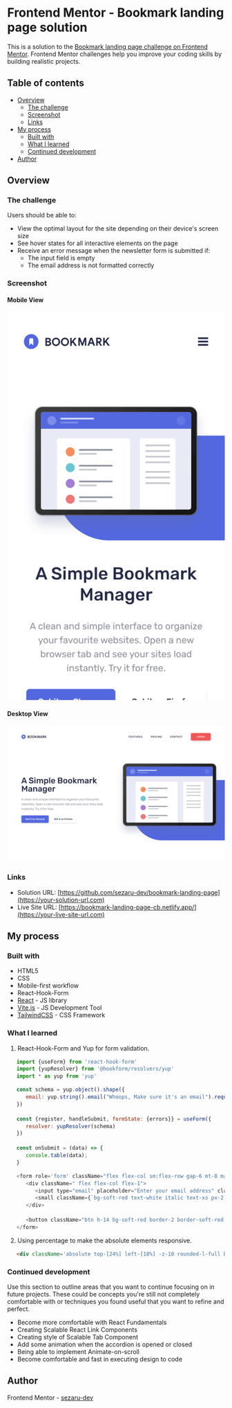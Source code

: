 # Frontend Mentor - Bookmark landing page solution

This is a solution to the [Bookmark landing page challenge on Frontend Mentor](https://www.frontendmentor.io/challenges/bookmark-landing-page-5d0b588a9edda32581d29158). Frontend Mentor challenges help you improve your coding skills by building realistic projects. 

## Table of contents

- [Overview](#overview)
  - [The challenge](#the-challenge)
  - [Screenshot](#screenshot)
  - [Links](#links)
- [My process](#my-process)
  - [Built with](#built-with)
  - [What I learned](#what-i-learned)
  - [Continued development](#continued-development)
- [Author](#author)


## Overview

### The challenge

Users should be able to:

- View the optimal layout for the site depending on their device's screen size
- See hover states for all interactive elements on the page
- Receive an error message when the newsletter form is submitted if:
  - The input field is empty
  - The email address is not formatted correctly

### Screenshot

#### Mobile View
![Mobile view](./screenshots/small-screen.png "Mobile view")


#### Desktop View
![Desktop view](./screenshots/large-screen.png "Desktop view")


### Links

- Solution URL: [https://github.com/sezaru-dev/bookmark-landing-page](https://your-solution-url.com)
- Live Site URL: [https://bookmark-landing-page-cb.netlify.app/](https://your-live-site-url.com)

## My process

### Built with

- HTML5
- CSS
- Mobile-first workflow
- React-Hook-Form
- [React](https://reactjs.org/) - JS library
- [Vite.js](https://vitejs.dev/) - JS Development Tool
- [TailwindCSS](https://tailwindcss.com/) - CSS Framework


### What I learned
1. React-Hook-Form and Yup for form validation.

```js
   import {useForm} from 'react-hook-form'
   import {yupResolver} from '@hookform/resolvers/yup'
   import * as yup from 'yup'
```
```js
   const schema = yup.object().shape({
      email: yup.string().email("Whoops, Make sure it's an email").required("Please enter your email"),
   })

   const {register, handleSubmit, formState: {errors}} = useForm({
      resolver: yupResolver(schema)
   })

   const onSubmit = (data) => {
      console.table(data);
   }
```
```js
   <form role='form' className="flex flex-col sm:flex-row gap-6 mt-8 max-h-fit" onSubmit={handleSubmit(onSubmit)}>
      <div className=" flex flex-col flex-1">
         <input type="email" placeholder="Enter your email address" className={`text-dark-blue outline-none flex-1 px-4 py-3 rounded-md z-10 ${errors.email?.message.length? 'border-2 border-soft-red' : 'border-white'}`} {...register("email")}/>
         <small className={`bg-soft-red text-white italic text-xs px-2 py-1 pt-2.5 -mt-2 rounded-b-md z-0 ${errors.email?.message.length? 'block' : 'hidden'}`}>{errors.email?.message}</small>
      </div>

      <button className="btn h-14 bg-soft-red border-2 border-soft-red hover:bg-white hover:text-soft-red focus:bg-white focus:text-soft-red active:bg-white active:text-soft-red">Contact Us</button>
   </form>
```
2. Using percentage to make the absolute elements responsive.
```html
   <div className='absolute top-[24%] left-[18%] -z-10 rounded-l-full bg-soft-blue h-[80%] w-screen'/>
```



### Continued development

Use this section to outline areas that you want to continue focusing on in future projects. These could be concepts you're still not completely comfortable with or techniques you found useful that you want to refine and perfect.

- Become more comfortable with React Fundamentals
- Creating Scalable React Link Components
- Creating style of Scalable Tab Component
- Add some animation when the accordion is opened or closed
- Being able to implement Animate-on-scroll
- Become comfortable and fast in executing design to code 


## Author

Frontend Mentor - [sezaru-dev](https://www.frontendmentor.io/profile/sezaru-dev)

